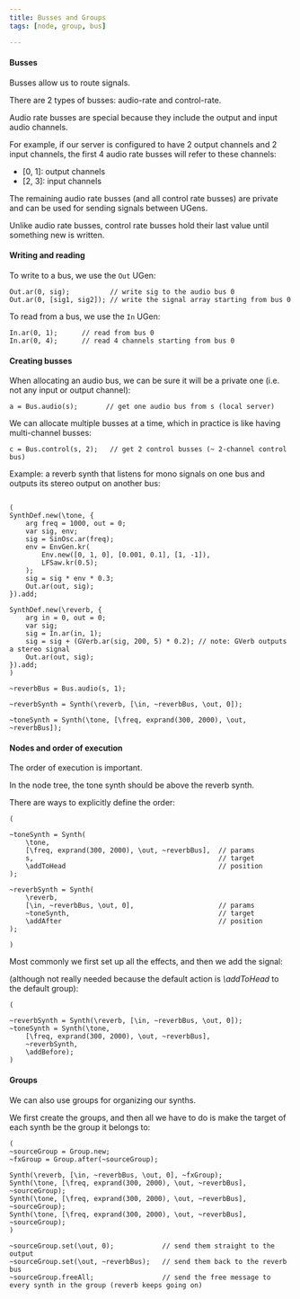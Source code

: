 ```yaml
---
title: Busses and Groups
tags: [node, group, bus]

---
```


#### Busses

Busses allow us to route signals.

There are 2 types of busses: audio-rate and control-rate.

Audio rate busses are special because they include the output and input audio channels.

For example, if our server is configured to have 2 output channels and 2 input channels, the first 4 audio rate busses will refer to these channels:

- [0, 1]: output channels
- [2, 3]: input channels

The remaining audio rate busses (and all control rate busses) are private and can be used for sending signals between UGens.

Unlike audio rate busses, control rate busses hold their last value until something new is written.

#### Writing and reading

To write to a bus, we use the `Out` UGen:

~~~
Out.ar(0, sig);          // write sig to the audio bus 0
Out.ar(0, [sig1, sig2]); // write the signal array starting from bus 0
~~~


To read from a bus, we use the `In` UGen:

~~~
In.ar(0, 1);      // read from bus 0
In.ar(0, 4);      // read 4 channels starting from bus 0
~~~

#### Creating busses


When allocating an audio bus, we can be sure it will be a private one (i.e. not any input or output channel):

~~~
a = Bus.audio(s);       // get one audio bus from s (local server)
~~~

We can allocate multiple busses at a time, which in practice is like having multi-channel busses:

~~~
c = Bus.control(s, 2);   // get 2 control busses (~ 2-channel control bus)
~~~

Example: a reverb synth that listens for mono signals on one bus and outputs its stereo output on another bus:

~~~

(
SynthDef.new(\tone, {
	arg freq = 1000, out = 0;
	var sig, env;
	sig = SinOsc.ar(freq);
	env = EnvGen.kr(
		Env.new([0, 1, 0], [0.001, 0.1], [1, -1]),
		LFSaw.kr(0.5);
	);
	sig = sig * env * 0.3;
	Out.ar(out, sig);
}).add;

SynthDef.new(\reverb, {
	arg in = 0, out = 0;
	var sig;
	sig = In.ar(in, 1);
	sig = sig + (GVerb.ar(sig, 200, 5) * 0.2); // note: GVerb outputs a stereo signal
	Out.ar(out, sig);
}).add;
)

~reverbBus = Bus.audio(s, 1);

~reverbSynth = Synth(\reverb, [\in, ~reverbBus, \out, 0]);

~toneSynth = Synth(\tone, [\freq, exprand(300, 2000), \out, ~reverbBus]);

~~~


#### Nodes and order of execution

The order of execution is important.

In the node tree, the tone synth should be above the reverb synth.

There are ways to explicitly define the order:

~~~
(

~toneSynth = Synth(
	\tone,
	[\freq, exprand(300, 2000), \out, ~reverbBus],  // params
	s,                 								// target
	\addToHead                                      // position
);

~reverbSynth = Synth(
	\reverb,
	[\in, ~reverbBus, \out, 0],                     // params
	~toneSynth,                                     // target
	\addAfter                                       // position
);

)
~~~

Most commonly we first set up all the effects, and then we add the signal:

(although not really needed because the default action is *\addToHead* to the default group):
~~~
(

~reverbSynth = Synth(\reverb, [\in, ~reverbBus, \out, 0]);
~toneSynth = Synth(\tone,
	[\freq, exprand(300, 2000), \out, ~reverbBus],
	~reverbSynth,
	\addBefore);
)
~~~

#### Groups

We can also use groups for organizing our synths.

We first create the groups, and then all we have to do is make the target of each synth be the group it belongs to:

~~~
(
~sourceGroup = Group.new;
~fxGroup = Group.after(~sourceGroup);

Synth(\reverb, [\in, ~reverbBus, \out, 0], ~fxGroup);
Synth(\tone, [\freq, exprand(300, 2000), \out, ~reverbBus], ~sourceGroup);
Synth(\tone, [\freq, exprand(300, 2000), \out, ~reverbBus], ~sourceGroup);
Synth(\tone, [\freq, exprand(300, 2000), \out, ~reverbBus], ~sourceGroup);
)

~sourceGroup.set(\out, 0);            // send them straight to the output
~sourceGroup.set(\out, ~reverbBus);   // send them back to the reverb bus
~sourceGroup.freeAll;                 // send the free message to every synth in the group (reverb keeps going on)
~~~